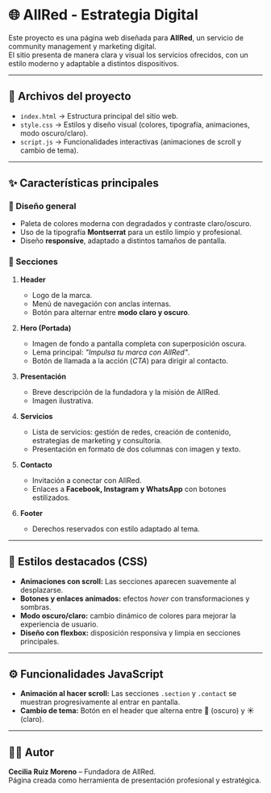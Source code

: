 # 🌐 AllRed - Estrategia Digital

Este proyecto es una página web diseñada para **AllRed**, un servicio de community management y marketing digital.  
El sitio presenta de manera clara y visual los servicios ofrecidos, con un estilo moderno y adaptable a distintos dispositivos.

---

## 📂 Archivos del proyecto
- `index.html` → Estructura principal del sitio web.  
- `style.css` → Estilos y diseño visual (colores, tipografía, animaciones, modo oscuro/claro).  
- `script.js` → Funcionalidades interactivas (animaciones de scroll y cambio de tema).  

---

## ✨ Características principales

### 🔹 Diseño general
- Paleta de colores moderna con degradados y contraste claro/oscuro.
- Uso de la tipografía **Montserrat** para un estilo limpio y profesional.
- Diseño **responsive**, adaptado a distintos tamaños de pantalla.

### 🔹 Secciones
1. **Header**  
   - Logo de la marca.  
   - Menú de navegación con anclas internas.  
   - Botón para alternar entre **modo claro y oscuro**.

2. **Hero (Portada)**  
   - Imagen de fondo a pantalla completa con superposición oscura.  
   - Lema principal: *"Impulsa tu marca con AllRed"*.  
   - Botón de llamada a la acción (*CTA*) para dirigir al contacto.

3. **Presentación**  
   - Breve descripción de la fundadora y la misión de AllRed.  
   - Imagen ilustrativa.  

4. **Servicios**  
   - Lista de servicios: gestión de redes, creación de contenido, estrategias de marketing y consultoría.  
   - Presentación en formato de dos columnas con imagen y texto.  

5. **Contacto**  
   - Invitación a conectar con AllRed.  
   - Enlaces a **Facebook, Instagram y WhatsApp** con botones estilizados.  

6. **Footer**  
   - Derechos reservados con estilo adaptado al tema.

---

## 🎨 Estilos destacados (CSS)
- **Animaciones con scroll:** Las secciones aparecen suavemente al desplazarse.  
- **Botones y enlaces animados:** efectos *hover* con transformaciones y sombras.  
- **Modo oscuro/claro:** cambio dinámico de colores para mejorar la experiencia de usuario.  
- **Diseño con flexbox:** disposición responsiva y limpia en secciones principales.

---

## ⚙️ Funcionalidades JavaScript
- **Animación al hacer scroll:** Las secciones `.section` y `.contact` se muestran progresivamente al entrar en pantalla.  
- **Cambio de tema:** Botón en el header que alterna entre 🌙 (oscuro) y ☀️ (claro).  


---

## 👩‍💻 Autor
**Cecilia Ruiz Moreno** – Fundadora de AllRed.  
Página creada como herramienta de presentación profesional y estratégica.  
